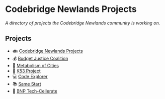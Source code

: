 # Codebridge Newlands Projects

*A directory of projects the Codebridge Newlands community is working on.*

## Projects

* 👪 [Codebridge Newlands Projects](projects/codebridge-newlands-projects.md)
* 💰 [Budget Justice Coalition](projects/budget-justice-coalition.md)
* 🌆 [Metabolism of Cities](projects/metabolism-of-cities.md)
* 🚗 [K53 Project](projects/k53-project.md)
* 💻 [Code Explorer](projects/code-explorer.md)
* 📚 [Same Start](projects/same-start.md)
* 🤖 [BNP Tech-Cellerate](projects/Bellville_North_Primary_Tech_Cellerate.md)
